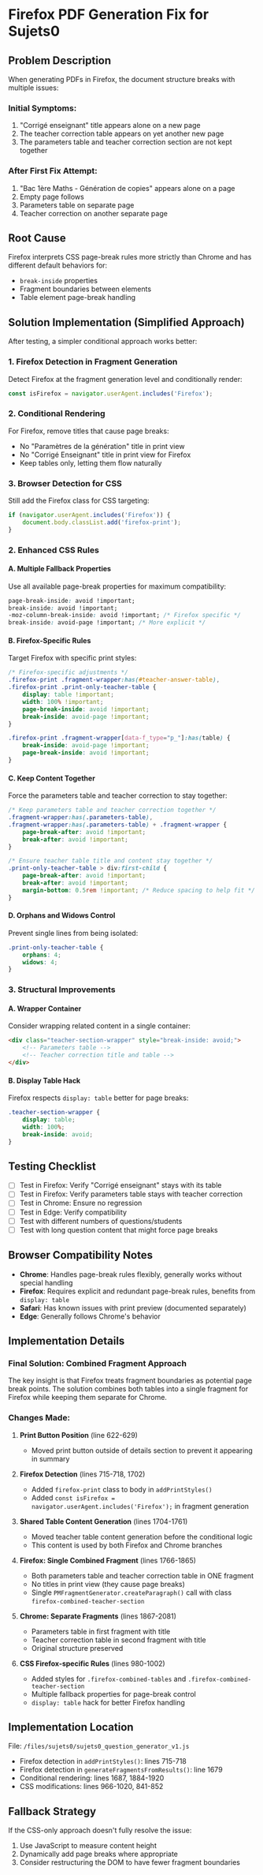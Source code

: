 # Firefox PDF Generation Fix for Sujets0

## Problem Description

When generating PDFs in Firefox, the document structure breaks with multiple issues:

### Initial Symptoms:
1. "Corrigé enseignant" title appears alone on a new page
2. The teacher correction table appears on yet another new page
3. The parameters table and teacher correction section are not kept together

### After First Fix Attempt:
1. "Bac 1ère Maths - Génération de copies" appears alone on a page
2. Empty page follows
3. Parameters table on separate page
4. Teacher correction on another separate page

## Root Cause

Firefox interprets CSS page-break rules more strictly than Chrome and has different default behaviors for:
- `break-inside` properties
- Fragment boundaries between elements
- Table element page-break handling

## Solution Implementation (Simplified Approach)

After testing, a simpler conditional approach works better:

### 1. Firefox Detection in Fragment Generation
Detect Firefox at the fragment generation level and conditionally render:

```javascript
const isFirefox = navigator.userAgent.includes('Firefox');
```

### 2. Conditional Rendering
For Firefox, remove titles that cause page breaks:
- No "Paramètres de la génération" title in print view
- No "Corrigé Enseignant" title in print view for Firefox
- Keep tables only, letting them flow naturally

### 3. Browser Detection for CSS
Still add the Firefox class for CSS targeting:

```javascript
if (navigator.userAgent.includes('Firefox')) {
    document.body.classList.add('firefox-print');
}
```

### 2. Enhanced CSS Rules

#### A. Multiple Fallback Properties
Use all available page-break properties for maximum compatibility:

```css
page-break-inside: avoid !important;
break-inside: avoid !important;
-moz-column-break-inside: avoid !important; /* Firefox specific */
break-inside: avoid-page !important; /* More explicit */
```

#### B. Firefox-Specific Rules
Target Firefox with specific print styles:

```css
/* Firefox-specific adjustments */
.firefox-print .fragment-wrapper:has(#teacher-answer-table),
.firefox-print .print-only-teacher-table {
    display: table !important;
    width: 100% !important;
    page-break-inside: avoid !important;
    break-inside: avoid-page !important;
}

.firefox-print .fragment-wrapper[data-f_type="p_"]:has(table) {
    break-inside: avoid-page !important;
    page-break-inside: avoid !important;
}
```

#### C. Keep Content Together
Force the parameters table and teacher correction to stay together:

```css
/* Keep parameters table and teacher correction together */
.fragment-wrapper:has(.parameters-table),
.fragment-wrapper:has(.parameters-table) + .fragment-wrapper {
    page-break-after: avoid !important;
    break-after: avoid !important;
}

/* Ensure teacher table title and content stay together */
.print-only-teacher-table > div:first-child {
    page-break-after: avoid !important;
    break-after: avoid !important;
    margin-bottom: 0.5rem !important; /* Reduce spacing to help fit */
}
```

#### D. Orphans and Widows Control
Prevent single lines from being isolated:

```css
.print-only-teacher-table {
    orphans: 4;
    widows: 4;
}
```

### 3. Structural Improvements

#### A. Wrapper Container
Consider wrapping related content in a single container:

```html
<div class="teacher-section-wrapper" style="break-inside: avoid;">
    <!-- Parameters table -->
    <!-- Teacher correction title and table -->
</div>
```

#### B. Display Table Hack
Firefox respects `display: table` better for page breaks:

```css
.teacher-section-wrapper {
    display: table;
    width: 100%;
    break-inside: avoid;
}
```

## Testing Checklist

- [ ] Test in Firefox: Verify "Corrigé enseignant" stays with its table
- [ ] Test in Firefox: Verify parameters table stays with teacher correction
- [ ] Test in Chrome: Ensure no regression
- [ ] Test in Edge: Verify compatibility
- [ ] Test with different numbers of questions/students
- [ ] Test with long question content that might force page breaks

## Browser Compatibility Notes

- **Chrome**: Handles page-break rules flexibly, generally works without special handling
- **Firefox**: Requires explicit and redundant page-break rules, benefits from `display: table`
- **Safari**: Has known issues with print preview (documented separately)
- **Edge**: Generally follows Chrome's behavior

## Implementation Details

### Final Solution: Combined Fragment Approach

The key insight is that Firefox treats fragment boundaries as potential page break points. The solution combines both tables into a single fragment for Firefox while keeping them separate for Chrome.

### Changes Made:

1. **Print Button Position** (line 622-629)
   - Moved print button outside of details section to prevent it appearing in summary

2. **Firefox Detection** (lines 715-718, 1702)
   - Added `firefox-print` class to body in `addPrintStyles()`
   - Added `const isFirefox = navigator.userAgent.includes('Firefox');` in fragment generation

3. **Shared Table Content Generation** (lines 1704-1761)
   - Moved teacher table content generation before the conditional logic
   - This content is used by both Firefox and Chrome branches

4. **Firefox: Single Combined Fragment** (lines 1766-1865)
   - Both parameters table and teacher correction table in ONE fragment
   - No titles in print view (they cause page breaks)
   - Single `PMFragmentGenerator.createParagraph()` call with class `firefox-combined-teacher-section`

5. **Chrome: Separate Fragments** (lines 1867-2081)
   - Parameters table in first fragment with title
   - Teacher correction table in second fragment with title
   - Original structure preserved

6. **CSS Firefox-specific Rules** (lines 980-1002)
   - Added styles for `.firefox-combined-tables` and `.firefox-combined-teacher-section`
   - Multiple fallback properties for page-break control
   - `display: table` hack for better Firefox handling

## Implementation Location

File: `/files/sujets0/sujets0_question_generator_v1.js`
- Firefox detection in `addPrintStyles()`: lines 715-718
- Firefox detection in `generateFragmentsFromResults()`: line 1679
- Conditional rendering: lines 1687, 1884-1920
- CSS modifications: lines 966-1020, 841-852

## Fallback Strategy

If the CSS-only approach doesn't fully resolve the issue:
1. Use JavaScript to measure content height
2. Dynamically add page breaks where appropriate
3. Consider restructuring the DOM to have fewer fragment boundaries
